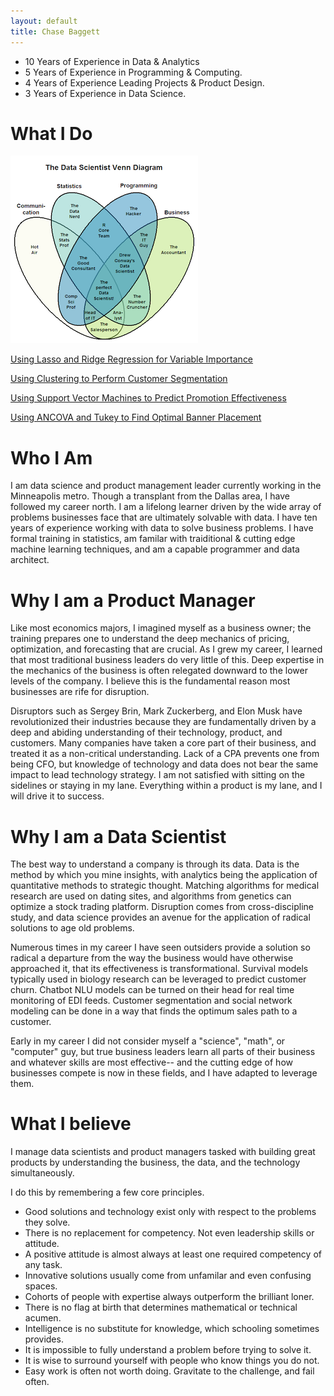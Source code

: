 ```yaml
---
layout: default
title: Chase Baggett
---
```


* 10 Years of Experience in Data & Analytics
* 5 Years of Experience in Programming & Computing.
* 4 Years of Experience Leading Projects & Product Design.
* 3 Years of Experience in Data Science.

# What I Do

![Data Science Venn Diagram](data-science-venn-stephan-kolassa.png)



[Using Lasso and Ridge Regression for Variable Importance](https://github.com/cbagg/Penalized-Regression)

[Using Clustering to Perform Customer Segmentation](https://github.com/cbagg/Customer-Segmentation-Clustering)

[Using Support Vector Machines to Predict Promotion Effectiveness](https://github.com/cbagg/Orange-Juice-SVM)

[Using ANCOVA and Tukey to Find Optimal Banner Placement](https://github.com/cbagg/Click-Through-Rate-ANCOVA/blob/master/Avazu_Click_Through_Rate_Analysis.md)

# Who I Am
I am data science and product management leader currently working in the Minneapolis metro. Though a transplant from the Dallas area, I have followed my career north. I am a lifelong learner driven by the wide array of problems businesses face that are ultimately solvable with data. I have ten years of experience working with data to solve business problems. I have formal training in statistics, am familar with traiditional & cutting edge machine learning techniques, and am a capable programmer and data architect. 

# Why I am a Product Manager
Like most economics majors, I imagined myself as a business owner; the training prepares one to understand the deep mechanics of pricing, optimization, and forecasting that are crucial. As I grew my career, I learned that most traditional business leaders do very little of this. Deep expertise in the mechanics of the business is often relegated downward to the lower levels of the company. I believe this is the fundamental reason most businesses are rife for disruption. 

Disruptors such as Sergey Brin, Mark Zuckerberg, and Elon Musk have revolutionized their industries because they are fundamentally driven by a deep and abiding understanding of their technology, product, and customers. Many companies have taken a core part of their business, and treated it as a non-critical understanding. Lack of a CPA prevents one from being CFO, but knowledge of technology and data does not bear the same impact to lead technology strategy. I am not satisfied with sitting on the sidelines or staying in my lane. Everything within a product is my lane, and I will drive it to success.

# Why I am a Data Scientist
The best way to understand a company is through its data. Data is the method by which you mine insights, with analytics being the application of quantitative methods to strategic thought. Matching algorithms for medical research are used on dating sites, and algorithms from genetics can optimize a stock trading platform. Disruption comes from cross-discipline study, and data science provides an avenue for the application of radical solutions to age old problems.

Numerous times in my career I have seen outsiders provide a solution so radical a departure from the way the business would have otherwise approached it, that its effectiveness is transformational. Survival models typically used in biology research can be leveraged to predict customer churn. Chatbot NLU models can be turned on their head for real time monitoring of EDI feeds. Customer segmentation and social network modeling can be done in a way that finds the optimum sales path to a customer. 

Early in my career I did not consider myself a "science", "math", or "computer" guy, but true business leaders learn all parts of their business and whatever skills are most effective-- and the cutting edge of how businesses compete is now in these fields, and I have adapted to leverage them. 

# What I believe
I manage data scientists and product managers tasked with building great products by understanding the business, the data, and the technology simultaneously. 

I do this by remembering a few core principles. 

* Good solutions and technology exist only with respect to the problems they solve. 
* There is no replacement for competency. Not even leadership skills or attitude.
* A positive attitude is almost always at least one required competency of any task.
* Innovative solutions usually come from unfamilar and even confusing spaces.
* Cohorts of people with expertise always outperform the brilliant loner.
* There is no flag at birth that determines mathematical or technical acumen.
* Intelligence is no substitute for knowledge, which schooling sometimes provides.
* It is impossible to fully understand a problem before trying to solve it.
* It is wise to surround yourself with people who know things you do not.
* Easy work is often not worth doing. Gravitate to the challenge, and fail often.
